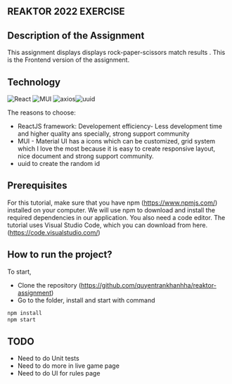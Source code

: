 ## REAKTOR 2022 EXERCISE

## Description of the Assignment

This assignment displays displays rock-paper-scissors match results . This is the Frontend version of the assignment.

## Technology

![React](https://img.shields.io/badge/ReactJs-17.0.2-blue) ![MUI](https://img.shields.io/badge/MUI-5.2.5-9cf) ![axios](https://img.shields.io/badge/axios-0.24.0-red)![uuid](https://img.shields.io/badge/uuid-8.3.2-red)

The reasons to choose:

- ReactJS framework: Developement efficiency- Less development time and higher quality ans specially, strong support community
- MUI - Material UI has a icons which can be customized, grid system which I love the most because it is easy to create responsive layout, nice document and strong support community.
- uuid to create the random id

## Prerequisites

For this tutorial, make sure that you have npm (https://www.npmjs.com/) installed on your computer. We will use npm to download and install the required dependencies in our application. You also need a code editor. The tutorial uses Visual Studio Code, which you can download from here. (https://code.visualstudio.com/)

## How to run the project?

To start,

- Clone the repository (https://github.com/quyentrankhanhha/reaktor-assignment)
- Go to the folder, install and start with command

```bash
npm install
npm start
```

## TODO

- Need to do Unit tests
- Need to do more in live game page
- Need to do UI for rules page
